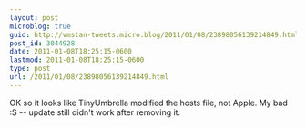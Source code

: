 ```yaml
---
layout: post
microblog: true
guid: http://vmstan-tweets.micro.blog/2011/01/08/23898056139214849.html
post_id: 3044928
date: 2011-01-08T18:25:15-0600
lastmod: 2011-01-08T18:25:15-0600
type: post
url: /2011/01/08/23898056139214849.html
---
```

OK so it looks like TinyUmbrella modified the hosts file, not Apple. My bad :S -- update still didn't work after removing it.
